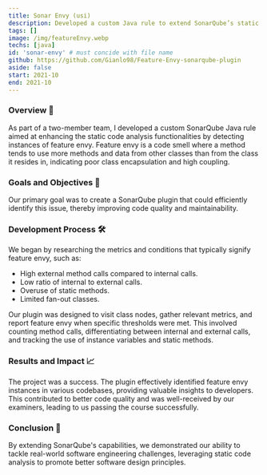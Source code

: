 ```yaml
---
title: Sonar Envy (usi)
description: Developed a custom Java rule to extend SonarQube’s static code analysis capabilities by detecting feature envy within codebases.
tags: []
image: /img/featureEnvy.webp
techs: [java]
id: 'sonar-envy' # must concide with file name
github: https://github.com/Gianlo98/Feature-Envy-sonarqube-plugin
aside: false
start: 2021-10
end: 2021-10
---
```


### Overview 📝

As part of a two-member team, I developed a custom SonarQube Java rule aimed at enhancing the static code analysis functionalities by detecting instances of feature envy. Feature envy is a code smell where a method tends to use more methods and data from other classes than from the class it resides in, indicating poor class encapsulation and high coupling.

### Goals and Objectives 🎯

Our primary goal was to create a SonarQube plugin that could efficiently identify this issue, thereby improving code quality and maintainability. 

### Development Process 🛠️

We began by researching the metrics and conditions that typically signify feature envy, such as:
- High external method calls compared to internal calls.
- Low ratio of internal to external calls.
- Overuse of static methods.
- Limited fan-out classes.

Our plugin was designed to visit class nodes, gather relevant metrics, and report feature envy when specific thresholds were met. This involved counting method calls, differentiating between internal and external calls, and tracking the use of instance variables and static methods.

### Results and Impact 📈
The project was a success. The plugin effectively identified feature envy instances in various codebases, providing valuable insights to developers. This contributed to better code quality and was well-received by our examiners, leading to us passing the course successfully.

### Conclusion 🎉
By extending SonarQube's capabilities, we demonstrated our ability to tackle real-world software engineering challenges, leveraging static code analysis to promote better software design principles.